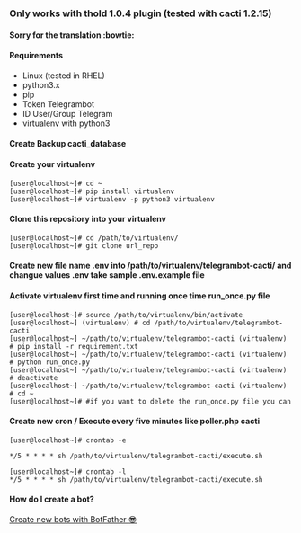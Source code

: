 ### Only works with thold 1.0.4 plugin (tested with cacti 1.2.15)

#### Sorry for the translation :bowtie:

#### Requirements

- Linux (tested in RHEL)
- python3.x
- pip
- Token Telegrambot
- ID User/Group Telegram
- virtualenv with python3

#### Create Backup cacti_database

#### Create your virtualenv

```shell
[user@localhost~]# cd ~
[user@localhost~]# pip install virtualenv
[user@localhost~]# virtualenv -p python3 virtualenv
```

#### Clone this repository into your virtualenv

```shell
[user@localhost~]# cd /path/to/virtualenv/
[user@localhost~]# git clone url_repo
```

#### Create new file name .env into /path/to/virtualenv/telegrambot-cacti/ and changue values .env take sample .env.example file

#### Activate virtualenv first time and running once time run_once.py file

```shell
[user@localhost~]# source /path/to/virtualenv/bin/activate
[user@localhost~] (virtualenv) # cd /path/to/virtualenv/telegrambot-cacti
[user@localhost~] ~/path/to/virtualenv/telegrambot-cacti (virtualenv) # pip install -r requirement.txt
[user@localhost~] ~/path/to/virtualenv/telegrambot-cacti (virtualenv) # python run_once.py
[user@localhost~] ~/path/to/virtualenv/telegrambot-cacti (virtualenv) # deactivate
[user@localhost~] ~/path/to/virtualenv/telegrambot-cacti (virtualenv) # cd ~
[user@localhost~]# #if you want to delete the run_once.py file you can
```

#### Create new cron / Execute every five minutes like poller.php cacti

```shell
[user@localhost~]# crontab -e

*/5 * * * * sh /path/to/virtualenv/telegrambot-cacti/execute.sh

[user@localhost~]# crontab -l
*/5 * * * * sh /path/to/virtualenv/telegrambot-cacti/execute.sh
```

#### How do I create a bot?

[Create new bots with BotFather :sunglasses:](https://core.telegram.org/bots#6-botfather)
